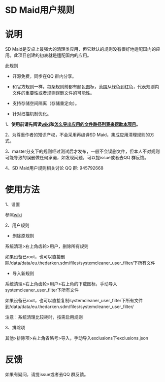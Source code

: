 # SD Maid用户规则

# 说明

SD Maid是安卓上最强大的清理类应用，但它默认的规则没有很好地适配国内的应用。此项目创建的初衷就是适配国内的应用。

此规则

* 开源免费，同步在QQ 群内分享。

* 和官方规则一样，每条规则前都有颜色图标，范围从绿色到红色，代表规则内文件的重要性或者规则误删文件的可能性。

* 支持存储空间隔离（存储重定向）。

* 针对扫描机制优化。

1、**使用前请先阅读[wiki](https://github.com/redjumper/sdmaid-userfilter/wiki)和[怎么导出应用的文件路径列表来帮助本项目](https://github.com/redjumper/sdmaid-userfilter/issues/1)。**

2、为尊重作者的知识产权，不会采用再编译SD Maid，集成应用清理规则的方式。

3、master分支下的规则经过测试后才发布，一般不会误删文件，但本人不对规则可能导致的误删做任何承诺，如发现问题，可以提issue或者去QQ 群反馈。

4、SD Maid用户规则相关讨论 QQ 群: 945792668

# 使用方法

1、设置

参照[wiki](https://github.com/redjumper/sdmaid-userfilter/wiki/3.%E8%AE%BE%E7%BD%AE)

2、用户规则

* 删除原规则

系统清理>右上角齿轮>用户，删除所有规则

如果设备已root，也可以直接删除/data/data/eu.thedarken.sdm/files/systemcleaner_user_filter/下所有文件

* 导入新规则

系统清理>右上角齿轮>用户>右上角的下载图标，手动导入systemcleaner_user_filter下所有文件

如果设备已root，也可以直接复制systemcleaner_user_filter下所有文件到/data/data/eu.thedarken.sdm/files/systemcleaner_user_filter/

注意：系统清理比较耗时，按需启用规则

3、排除项

其他>排除项>右上角省略号>导入，手动导入exclusions下exclusions.json

# 反馈

如果有疑问，请提issue或者去QQ 群反馈。
